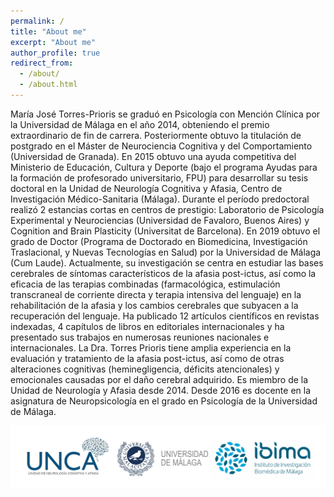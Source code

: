 ```yaml
---
permalink: /
title: "About me"
excerpt: "About me"
author_profile: true
redirect_from: 
  - /about/
  - /about.html
---
```


María José Torres-Prioris se graduó en Psicología con Mención Clínica por la Universidad de
Málaga en el año 2014, obteniendo el premio extraordinario de fin de carrera. Posteriormente
obtuvo la titulación de postgrado en el Máster de Neurociencia Cognitiva y del Comportamiento
(Universidad de Granada).  En 2015 obtuvo una ayuda competitiva del Ministerio de
Educación, Cultura y Deporte (bajo el programa Ayudas para la formación de profesorado
universitario, FPU) para desarrollar su tesis doctoral en la Unidad de Neurología Cognitiva
y Afasia, Centro de Investigación Médico-Sanitaria (Málaga). Durante el período predoctoral
realizó 2 estancias cortas en centros de prestigio: Laboratorio de Psicología Experimental
y Neurociencias (Universidad de Favaloro, Buenos Aires) y  Cognition and Brain Plasticity
(Universitat de Barcelona). En 2019 obtuvo el grado de Doctor (Programa de Doctorado en
Biomedicina, Investigación Traslacional, y Nuevas Tecnologías en Salud) por la Universidad
de Málaga (Cum Laude). 
Actualmente, su investigación se centra en estudiar las bases cerebrales de síntomas
característicos de la afasia post-ictus, así como la eficacia de las terapias combinadas
(farmacológica, estimulación transcraneal de corriente directa y terapia intensiva del lenguaje)
en la rehabilitación de la afasia y los cambios cerebrales que subyacen a la recuperación del
lenguaje. Ha publicado 12 artículos científicos en revistas indexadas, 4 capítulos de libros en
editoriales internacionales y ha presentado sus trabajos en numerosas reuniones nacionales
e internacionales.
La Dra. Torres Prioris tiene amplia experiencia en la evaluación y tratamiento de la afasia
post-ictus, así como de otras alteraciones cognitivas (heminegligencia, déficits atencionales) y
emocionales causadas por el daño cerebral adquirido. Es miembro de la Unidad de Neurología
y Afasia desde 2014. Desde 2016 es docente en la asignatura de Neuropsicología en el grado
en Psicología de la Universidad de Málaga.


<div id="logo"> 
            <img src="images/logo.png" /> 
        </div>   
